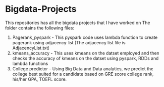 # Bigdata-Projects
This repositories has all the bigdata projects that I have worked on
The folder contains the following files:

1) Pagerank_pyspark - This pyspark code uses lambda function to create pagerank using adjacency list (The adjacency list file is AdjacencyList.txt)
2) kmeans_accuracy - This uses kmeans on the datset employed and then checks the accuracy of kmeans on the datset using pyspark, RDDs and lambda functions
3) College predictor - Using Big Data and Data analytics, we predict the college best suited for a candidate based on GRE score college rank, his/her GPA, TOEFL score.
